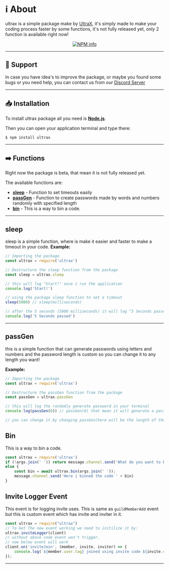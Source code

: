 # ℹ️ About
ultrax is a simple package make by [UltraX](https://youtube.com/UltraX1), it's simply made to make your coding process faster by some functions, it's not fully released yet, only 2 function is available right now!
 
<div  align="center">
<p>
<a  href="https://nodei.co/npm/ultrax/"><img  src="https://nodei.co/npm/ultrax.png?downloads=true&stars=true"  alt="NPM info"  /></a>

</p>
</div>

---------
## 🔶 Support
In case you have idea's to improve the package, or maybe you found some bugs or you need help, you can contact us from our [Discord Server](https://discord.gg/Qk6j2fpeat)

------
## 📥 Installation

To install ultrax package all you need is [**Node.js**](https://nodejs.org/en/download/).

Then you can open your application terminal and type there:
```
$ npm install ultrax
```
-----------

## ➡️ Functions
Right now the package is beta, that mean it is not fully released yet.

The available functions are:

- [**sleep**](https://www.npmjs.com/package/ultrax#sleep) - Function to set timeouts easily
- [**passGen**](https://www.npmjs.com/package/ultrax#passGen) - Function to create passwords made by words and numbers randomly with specified length
- [**bin**](https://www.npmjs.com/package/ultrax#bin) - This is a way to bin a code.

----

## sleep
sleep is a simple function, where is make it easier and faster to make a timeout in your code.
**Example:**

```js
// Importing the package
const ultrax = require('ultrax')

// Destructure the sleep function from the package
const sleep = ultrax.sleep

// this will log "Start!" once i run the application
console.log('Start!')

// using the package sleep function to set a timeout
sleep(5000) // sleep(milliseconds)

// after the 5 seconds (5000 milliseconds) it will log "5 Seconds passed"
console.log('5 Seconds passed')
```
-----

 ## passGen
this is a simple function that can generate passwords using letters and numbers and the password length is custom so you can change it to any length you want!

**Example:**

```js
// Importing the package
const ultrax = require('ultrax')

// Destructure the passGen function from the package
const passGen = ultrax.passGen

// this will log the randomly generate password in your terminal
console.log(passGen(6)) // passGen(6) that mean it will generate a password from 6 characters.

// you can change it by changing passGen(here will be the length of the password)
```
## Bin
This is a way to bin a code.
```js
const ultrax = require('ultrax')
if (!args.join(' ')) return message.channel.send('What do you want to bin?');
else {
    const bin = await ultrax.bin(args.join(' '));
    message.channel.send('Here i binned the code ' + bin)
}
```
## Invite Logger Event
This event is for logging invite uses. This is same as `guildMemberAdd` event but this is custom event which has invite and inviter in it.
```js
const ultrax = require("ultrax")
// To Get The new event working we need to initilize it by:
ultrax.inviteLogger(client)
// without above code event won't trigger.
// now below event will work
client.on('inviteJoin', (member, invite, inviter) => {
    console.log(`${member.user.tag} joined using invite code ${invite.code} from ${inviter.tag}. Invite was used ${invite.uses} times since its creation.`)
});
```
-----